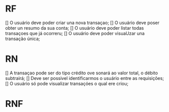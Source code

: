 # RF
[] O usuário deve poder criar una nova transaçao; 
[] O usuário deve poser obter un resumo da sua conta; 
[] O usuário deve poder listar todas transaçoes que já ocorreru; 
[] O usuário deve poder visuaUzar una transação única; 

# RN
[] A transaçao pode ser do tipo crédito ove sonará ao valor total, o débito subtrairá; 
[] Deve ser possivel identificarmos o usuário entre as requisições; 
[] O usuário só pode visualizar transaçóes o qual ere criou;

# RNF
